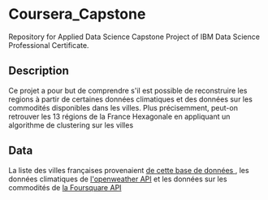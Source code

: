 # Coursera_Capstone
Repository for Applied Data Science Capstone Project of IBM Data Science Professional Certificate.

## Description 

Ce projet a pour but de comprendre s'il est possible de reconstruire les regions à partir de certaines données climatiques et des données sur les commodités disponibles dans les villes.
Plus précisemment, peut-on retrouver les 13 régions de la France Hexagonale en appliquant un algorithme de clustering sur les villes

## Data

La liste des villes françaises provenaient <a href=https://sql.sh/736-base-donnees-villes-francaises> de cette base de données </a>, les données climatiques de <a href="https://openweathermap.org/api/statistics-api"> l'openweather API</a> et les données sur les commodités de <a href="https://developer.foursquare.com/"> la Foursquare API </a>

